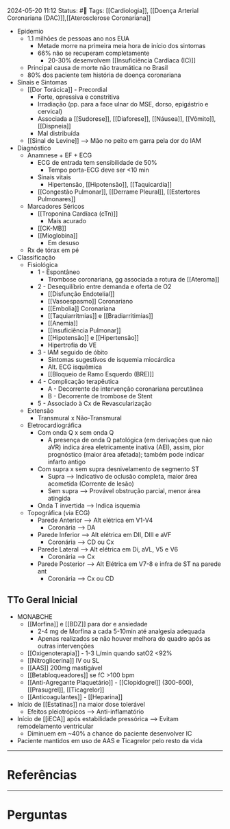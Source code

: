 2024-05-20 11:12
Status: #🌱 
Tags: [[Cardiologia]], [[Doença Arterial Coronariana (DAC)]],[[Aterosclerose Coronariana]]
<br/>

- Epidemio
	- 1.1 milhões de pessoas ano nos EUA
		- Metade morre na primeira meia hora de início dos sintomas
		- 66% não se recuperam completamente
			- 20-30% desenvolvem [[Insuficiência Cardíaca (IC)]]
	- Principal causa de morte não traumática no Brasil
	- 80% dos paciente tem história de doença coronariana
- Sinais e Sintomas
	- [[Dor Torácica]] - Precordial
		- Forte, opressiva e constritiva
		- Irradiação (pp. para a face ulnar do MSE, dorso, epigástrio e cervical)
		- Associada a [[Sudorese]], [[Diaforese]], [[Náusea]], [[Vômito]], [[Dispneia]]
		- Mal distribuída
	- [[Sinal de Levine]] --> Mão no peito em garra pela dor do IAM
- Diagnóstico
	- Anamnese + EF + ECG
		- ECG de entrada tem sensibilidade de 50%
			- Tempo porta-ECG deve ser <10 min
		- Sinais vitais
			- Hipertensão, [[Hipotensão]], [[Taquicardia]]
		- [[Congestão Pulmonar]], [[Derrame Pleural]], [[Estertores Pulmonares]]
	- Marcadores Séricos
		- [[Troponina Cardíaca (cTn)]]
			- Mais acurado
		- [[CK-MB]]
		- [[Mioglobina]]
			- Em desuso
	- Rx de tórax em pé
- Classificação
	- Fisiológica
		- 1 - Espontâneo
			- Trombose coronariana, gg associada a rotura de [[Ateroma]]
		- 2 - Desequilíbrio entre demanda e oferta de O2
			- [[Disfunção Endotelial]]
			- [[Vasoespasmo]] Coronariano
			- [[Embolia]] Coronariana
			- [[Taquiarritmias]] e [[Bradiarritimias]]
			- [[Anemia]]
			- [[Insuficiência Pulmonar]]
			- [[Hipotensão]] e [[Hipertensão]]
			- Hipertrofia do VE
		- 3 - IAM seguido de óbito
			- Sintomas sugestivos de isquemia miocárdica
			- Alt. ECG isquêmica
			- [[Bloqueio de Ramo Esquerdo (BRE)]]
		- 4 - Complicação terapêutica
			- A - Decorrente de intervenção coronariana percutânea
			- B - Decorrente de trombose de Stent
		- 5 - Associado à Cx de Revascularização
	- Extensão
		- Transmural x Não-Transmural
	- Eletrocardiográfica
		- Com onda Q x sem onda Q
			- A presença de onda Q patológica (em derivações que não aVR) indica área eletricamente inativa (AEI), assim, pior prognóstico (maior área afetada); também pode indicar infarto antigo
		- Com supra x sem supra desnivelamento de segmento ST
			- Supra --> Indicativo de oclusão completa, maior área acometida (Corrente de lesão)
			- Sem supra --> Provável obstrução parcial, menor área atingida
		- Onda T invertida --> Indica isquemia
	- Topográfica (via ECG)
		- Parede Anterior --> Alt elétrica em V1-V4
			- Coronária --> DA
		- Parede Inferior --> Alt elétrica em DII, DIII e aVF
			- Coronária --> CD ou Cx
		- Parede Lateral --> Alt elétrica em Di, aVL, V5 e V6
			- Coronária --> Cx
		- Parede Posterior --> Alt Elétrica em V7-8 e infra de ST na parede ant
			- Coronária --> Cx ou CD
## TTo Geral Inicial
- MONABCHE
	- [[Morfina]] e [[BDZ]] para dor e ansiedade
		- 2-4 mg de Morfina a cada 5-10min até analgesia adequada
		- Apenas realizados se não houver melhora do quadro após as outras intervenções
	- [[Oxigenoterapia]] - 1-3 L/min quando satO2 <92%
	- [[Nitroglicerina]] IV ou SL
	- [[AAS]] 200mg mastigável
	- [[Betabloqueadores]] se fC >100 bpm
	- [[Anti-Agregante Plaquetário]] - [[Clopidogrel]] (300-600), [[Prasugrel]], [[Ticagrelor]]
	- [[Anticoagulantes]] - [[Heparina]] 
- Início de [[Estatinas]] na maior dose tolerável
	- Efeitos pleiotrópicos --> Anti-inflamatório
- Início de [[iECA]] após estabilidade pressórica --> Evitam remodelamento ventricular
	- Diminuem em ~40% a chance do paciente desenvolver IC
- Paciente mantidos em uso de AAS e Ticagrelor pelo resto da vida

____
# Referências
---
# Perguntas

